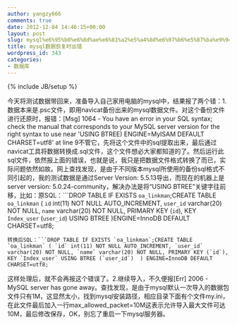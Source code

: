```yaml
---
author: yangzy666
comments: true
date: 2012-12-04 14:46:15+00:00
layout: post
slug: mysql%e6%95%b0%e6%8d%ae%e6%81%a2%e5%a4%8d%e6%97%b6%e5%87%ba%e9%94%99
title: mysql数据恢复时出错
wordpress_id: 343
categories:
- 数据库
---
```

{% include JB/setup %}

今天将测试数据带回来，准备导入自己家用电脑的mysql中，结果报了两个错：1.数据本来是.psc文件，即用navicat备份出来的mysql数据文件。对这个备份文件进行还原时，报错：[Msg] 1064 - You have an error in your SQL syntax; check the manual that corresponds to your MySQL server version for the right syntax to use near 'USING BTREE) ENGINE=MyISAM DEFAULT CHARSET=utf8' at line 9不管它，先将这个文件中的sql提取出来，最后通过navicat工具将数据转换成.sql文件，这个文件想必大家都知道的了。然后运行此sql文件，依然报上面的错误，也就是说，我只是把数据文件格式转换了而已，实际问题依然如故。网上查找发现，是由于不同版本mysql所使用的备份sql格式不同引起的，我的测试数据是通过Server Version: 5.5.13导出，而现在的机器上是server version: 5.0.24-community，解决办法是将“USING BTREE”关键字往前移，比如：原SQL：```DROP TABLE IF EXISTS `oa_linkman`;CREATE TABLE `oa_linkman` ( `id` int(11) NOT NULL AUTO_INCREMENT, `user_id` varchar(20) NOT NULL, `name` varchar(20) NOT NULL, PRIMARY KEY (`id`), KEY `Index_user`  (`user_id`)  USING BTREE )ENGINE=InnoDB DEFAULT CHARSET=utf8;
```
转换后SQL：```DROP TABLE IF EXISTS `oa_linkman`;CREATE TABLE `oa_linkman` ( `id` int(11) NOT NULL AUTO_INCREMENT, `user_id` varchar(20) NOT NULL, `name` varchar(20) NOT NULL, PRIMARY KEY (`id`), KEY `Index_user` USING BTREE (`user_id`)  ) ENGINE=InnoDB DEFAULT CHARSET=utf8;
```
这样处理后，就不会再报这个错误了。2.继续导入，不久便报[Err] 2006 - MySQL server has gone away。查找发现，是由于mysql默认一次导入的数据包文件只有1M，这显然太小，找到mysql安装路径，相应目录下面有个文件my.ini，在此文件最后加入一行max_allowed_packet=10M这表示允许导入最大文件可达10M，最后修改保存，OK，别忘了重启一下mysql服务器。
